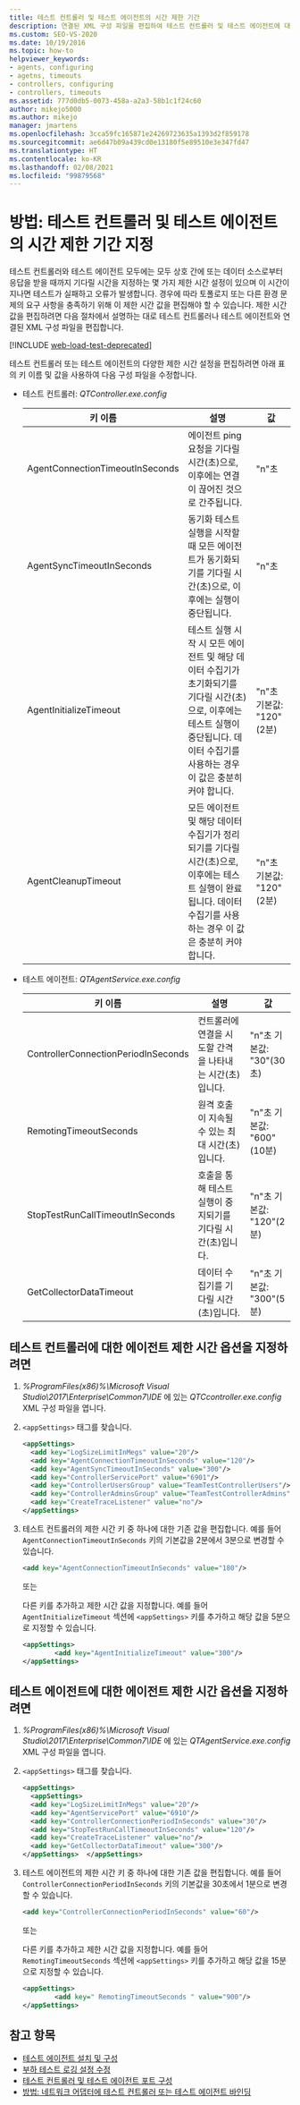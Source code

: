 ```yaml
---
title: 테스트 컨트롤러 및 테스트 에이전트의 시간 제한 기간
description: 연결된 XML 구성 파일을 편집하여 테스트 컨트롤러 및 테스트 에이전트에 대한 시간 제한 값을 변경하는 방법을 알아봅니다.
ms.custom: SEO-VS-2020
ms.date: 10/19/2016
ms.topic: how-to
helpviewer_keywords:
- agents, configuring
- agetns, timeouts
- controllers, configuring
- controllers, timeouts
ms.assetid: 777d0db5-0073-458a-a2a3-58b1c1f24c60
author: mikejo5000
ms.author: mikejo
manager: jmartens
ms.openlocfilehash: 3cca59fc165871e24269723635a1393d2f859178
ms.sourcegitcommit: ae6d47b09a439cd0e13180f5e89510e3e347fd47
ms.translationtype: HT
ms.contentlocale: ko-KR
ms.lasthandoff: 02/08/2021
ms.locfileid: "99879568"
---
```

# <a name="how-to-specify-timeout-periods-for-test-controllers-and-test-agents"></a>방법: 테스트 컨트롤러 및 테스트 에이전트의 시간 제한 기간 지정

테스트 컨트롤러와 테스트 에이전트 모두에는 모두 상호 간에 또는 데이터 소스로부터 응답을 받을 때까지 기다릴 시간을 지정하는 몇 가지 제한 시간 설정이 있으며 이 시간이 지나면 테스트가 실패하고 오류가 발생합니다. 경우에 따라 토폴로지 또는 다른 환경 문제의 요구 사항을 충족하기 위해 이 제한 시간 값을 편집해야 할 수 있습니다. 제한 시간 값을 편집하려면 다음 절차에서 설명하는 대로 테스트 컨트롤러나 테스트 에이전트와 연결된 XML 구성 파일을 편집합니다.

[!INCLUDE [web-load-test-deprecated](includes/web-load-test-deprecated.md)]

테스트 컨트롤러 또는 테스트 에이전트의 다양한 제한 시간 설정을 편집하려면 아래 표의 키 이름 및 값을 사용하여 다음 구성 파일을 수정합니다.

- 테스트 컨트롤러: *QTController.exe.config*

    |키 이름|설명|값|
    |-|-----------------|-|
    |AgentConnectionTimeoutInSeconds|에이전트 ping 요청을 기다릴 시간(초)으로, 이후에는 연결이 끊어진 것으로 간주됩니다.|"n"초|
    |AgentSyncTimeoutInSeconds|동기화 테스트 실행을 시작할 때 모든 에이전트가 동기화되기를 기다릴 시간(초)으로, 이후에는 실행이 중단됩니다.|"n"초|
    |AgentInitializeTimeout|테스트 실행 시작 시 모든 에이전트 및 해당 데이터 수집기가 초기화되기를 기다릴 시간(초)으로, 이후에는 테스트 실행이 중단됩니다. 데이터 수집기를 사용하는 경우 이 값은 충분히 커야 합니다.|"n"초 기본값: "120"(2분)|
    |AgentCleanupTimeout|모든 에이전트 및 해당 데이터 수집기가 정리되기를 기다릴 시간(초)으로, 이후에는 테스트 실행이 완료됩니다. 데이터 수집기를 사용하는 경우 이 값은 충분히 커야 합니다.|"n"초 기본값: "120"(2분)|

- 테스트 에이전트: *QTAgentService.exe.config*

    |키 이름|설명|값|
    |-|-----------------|-|
    |ControllerConnectionPeriodInSeconds|컨트롤러에 연결을 시도할 간격을 나타내는 시간(초)입니다.|"n"초 기본값: "30"(30초)|
    |RemotingTimeoutSeconds|원격 호출이 지속될 수 있는 최대 시간(초)입니다.|"n"초 기본값: "600"(10분)|
    |StopTestRunCallTimeoutInSeconds|호출을 통해 테스트 실행이 중지되기를 기다릴 시간(초)입니다.|"n"초 기본값: "120"(2분)|
    |GetCollectorDataTimeout|데이터 수집기를 기다릴 시간(초)입니다.|"n"초 기본값: "300"(5분)|

## <a name="to-specify-agent-timeout-options-for-a-test-controller"></a>테스트 컨트롤러에 대한 에이전트 제한 시간 옵션을 지정하려면

1. *%ProgramFiles(x86)%\Microsoft Visual Studio\2017\Enterprise\Common7\IDE* 에 있는 *QTCcontroller.exe.config* XML 구성 파일을 엽니다.

2. `<appSettings>` 태그를 찾습니다.

    ```xml
    <appSettings>
      <add key="LogSizeLimitInMegs" value="20"/>
      <add key="AgentConnectionTimeoutInSeconds" value="120"/>
      <add key="AgentSyncTimeoutInSeconds" value="300"/>
      <add key="ControllerServicePort" value="6901"/>
      <add key="ControllerUsersGroup" value="TeamTestControllerUsers"/>
      <add key="ControllerAdminsGroup" value="TeamTestControllerAdmins"/>
      <add key="CreateTraceListener" value="no"/>
    </appSettings>
    ```

3. 테스트 컨트롤러의 제한 시간 키 중 하나에 대한 기존 값을 편집합니다. 예를 들어 `AgentConnectionTimeoutInSeconds` 키의 기본값을 2분에서 3분으로 변경할 수 있습니다.

    ```xml
    <add key="AgentConnectionTimeoutInSeconds" value="180"/>
    ```

    또는

    다른 키를 추가하고 제한 시간 값을 지정합니다. 예를 들어 `AgentInitializeTimeout` 섹션에 `<appSettings>` 키를 추가하고 해당 값을 5분으로 지정할 수 있습니다.

    ```xml
    <appSettings>
            <add key="AgentInitializeTimeout" value="300"/>
    </appSettings>
    ```

## <a name="to-specify-agent-timeout-options-for-a-test-agent"></a>테스트 에이전트에 대한 에이전트 제한 시간 옵션을 지정하려면

1. *%ProgramFiles(x86)%\Microsoft Visual Studio\2017\Enterprise\Common7\IDE* 에 있는 *QTAgentService.exe.config* XML 구성 파일을 엽니다.

2. `<appSettings>` 태그를 찾습니다.

    ```xml
    <appSettings>
      <appSettings>
      <add key="LogSizeLimitInMegs" value="20"/>
      <add key="AgentServicePort" value="6910"/>
      <add key="ControllerConnectionPeriodInSeconds" value="30"/>
      <add key="StopTestRunCallTimeoutInSeconds" value="120"/>
      <add key="CreateTraceListener" value="no"/>
      <add key="GetCollectorDataTimeout" value="300"/>
    </appSettings>  </appSettings>
    ```

3. 테스트 에이전트의 제한 시간 키 중 하나에 대한 기존 값을 편집합니다. 예를 들어 `ControllerConnectionPeriodInSeconds` 키의 기본값을 30초에서 1분으로 변경할 수 있습니다.

    ```xml
    <add key="ControllerConnectionPeriodInSeconds" value="60"/>
    ```

    또는

    다른 키를 추가하고 제한 시간 값을 지정합니다. 예를 들어 `RemotingTimeoutSeconds` 섹션에 `<appSettings>` 키를 추가하고 해당 값을 15분으로 지정할 수 있습니다.

    ```xml
    <appSettings>
            <add key=" RemotingTimeoutSeconds " value="900"/>
    </appSettings>
    ```

## <a name="see-also"></a>참고 항목

- [테스트 에이전트 설치 및 구성](../test/lab-management/install-configure-test-agents.md)
- [부하 테스트 로깅 설정 수정](../test/modify-load-test-logging-settings.md)
- [테스트 컨트롤러 및 테스트 에이전트 포트 구성](../test/configure-ports-for-test-controllers-and-test-agents.md)
- [방법: 네트워크 어댑터에 테스트 컨트롤러 또는 테스트 에이전트 바인딩](../test/how-to-bind-a-test-controller-or-test-agent-to-a-network-adapter.md)
